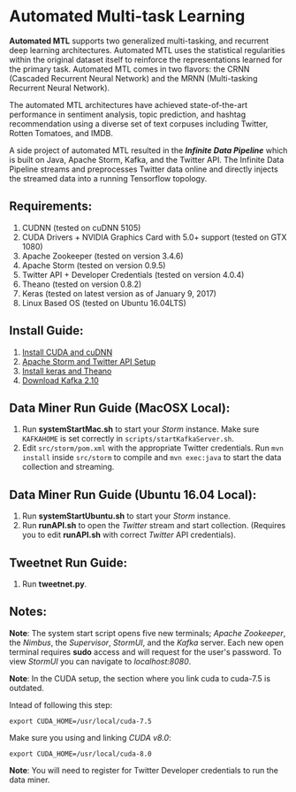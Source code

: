 # Automated Multi-task Learning
**Automated MTL** supports two generalized multi-tasking, and recurrent deep learning architectures. Automated MTL uses the statistical regularities within the original dataset itself to reinforce the representations learned for the primary task. Automated MTL comes in two flavors: the CRNN (Cascaded Recurrent Neural Network) and the MRNN (Multi-tasking Recurrent Neural Network). 

The automated MTL architectures have achieved state-of-the-art performance in sentiment analysis, topic prediction, and hashtag recommendation using a diverse set of text corpuses including Twitter, Rotten Tomatoes, and IMDB.

A side project of automated MTL resulted in the ***Infinite Data Pipeline*** which is built on Java, Apache Storm, Kafka, and the Twitter API. The Infinite Data Pipeline streams and preprocesses Twitter data online and directly injects the streamed data into a running Tensorflow topology. 

## Requirements:
1. CUDNN (tested on cuDNN 5105)
2. CUDA Drivers + NVIDIA Graphics Card with 5.0+ support (tested on GTX 1080)
3. Apache Zookeeper (tested on version 3.4.6)
4. Apache Storm (tested on version 0.9.5)
5. Twitter API + Developer Credentials (tested on version 4.0.4)
6. Theano (tested on version 0.8.2)
7. Keras (tested on latest version as of January 9, 2017)
8. Linux Based OS (tested on Ubuntu 16.04LTS)

## Install Guide:
1. [Install CUDA and cuDNN](http://tleyden.github.io/blog/2015/11/22/cuda-7-dot-5-on-aws-gpu-instance-running-ubuntu-14-dot-04/)
2. [Apache Storm and Twitter API Setup](https://www.tutorialspoint.com/apache_storm/apache_storm_installation.htm)
3. [Install keras and Theano](http://www.pyimagesearch.com/2016/07/18/installing-keras-for-deep-learning/)
4. [Download Kafka 2.10](https://www.apache.org/dyn/closer.cgi?path=/kafka/0.10.1.1/kafka_2.10-0.10.1.1.tgz)

## Data Miner Run Guide (MacOSX Local):
1. Run **systemStartMac.sh** to start your *Storm* instance. Make sure `KAFKAHOME` is set correctly in `scripts/startKafkaServer.sh`.
2. Edit `src/storm/pom.xml` with the appropriate Twitter credentials. Run `mvn install` inside `src/storm` to compile and `mvn exec:java` to start the data collection and streaming.

## Data Miner Run Guide (Ubuntu 16.04 Local):
1. Run **systemStartUbuntu.sh** to start your *Storm* instance. 
2. Run **runAPI.sh** to open the *Twitter* stream and start collection. (Requires you to edit **runAPI.sh** with correct *Twitter* API credentials).

## Tweetnet Run Guide:
1. Run **tweetnet.py**.

## Notes:

**Note**: The system start script opens five new terminals; *Apache Zookeeper*, the *Nimbus*, the *Supervisor*, *StormUI*, and the *Kafka* server. Each new open terminal requires **sudo** access and will request for the user's password. To view *StormUI* you can navigate to *localhost:8080*. 

**Note**: In the CUDA setup, the section where you link cuda to cuda-7.5 is outdated. 

Intead of following this step:

    export CUDA_HOME=/usr/local/cuda-7.5

Make sure you using and linking *CUDA v8.0*:

    export CUDA_HOME=/usr/local/cuda-8.0

**Note**: You will need to register for Twitter Developer credentials to run the data miner.
